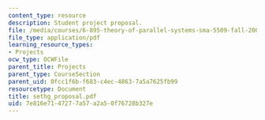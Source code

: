 ```yaml
---
content_type: resource
description: Student project proposal.
file: /media/courses/6-895-theory-of-parallel-systems-sma-5509-fall-2003/7e816e7147277a57a2a50f76728b327e_sethg_proposal.pdf
file_type: application/pdf
learning_resource_types:
- Projects
ocw_type: OCWFile
parent_title: Projects
parent_type: CourseSection
parent_uid: 0fcc1f6b-f683-c4ec-4863-7a5a7625fb99
resourcetype: Document
title: sethg_proposal.pdf
uid: 7e816e71-4727-7a57-a2a5-0f76728b327e
---
```

